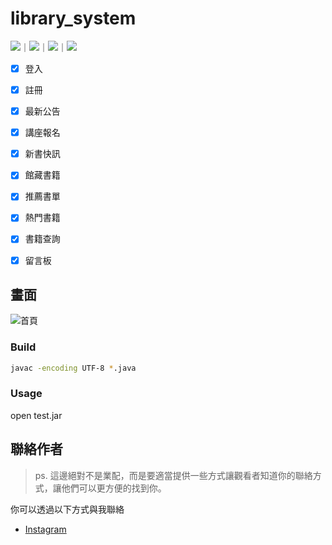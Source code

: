 # library_system
<!-- 底下標籤來源參考寫法可至：https://github.com/Envoy-VC/awesome-badges#github-stats -->

![](https://img.shields.io/github/stars/hsiangfeng/README-Example-Template.svg)｜![](https://img.shields.io/github/forks/hsiangfeng/README-Example-Template.svg)｜![](https://img.shields.io/github/issues-pr/hsiangfeng/README-Example-Template.svg)｜![](https://img.shields.io/github/issues/hsiangfeng/README-Example-Template.svg)


- [x] 登入
- [x] 註冊
- [x] 最新公告
- [x] 講座報名
- [x] 新書快訊
- [x] 館藏書籍
- [x] 推薦書單
- [x] 熱門書籍
- [x] 書籍查詢
- [x] 留言板


## 畫面

![首頁](/Users/ethan/Desktop/學校/作業/java專題-圖書館系統/index_page.png)




### Build

```bash
javac -encoding UTF-8 *.java
```

### Usage

open test.jar

## 聯絡作者

> ps. 這邊絕對不是業配，而是要適當提供一些方式讓觀看者知道你的聯絡方式，讓他們可以更方便的找到你。

你可以透過以下方式與我聯絡

- [Instagram](https://www.instagram.com/hung_mmi/)